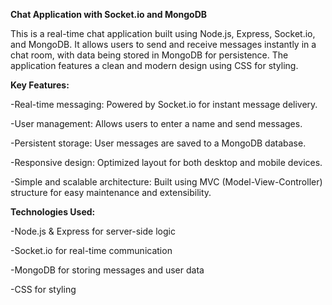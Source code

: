 **Chat Application with Socket.io and MongoDB**

This is a real-time chat application built using Node.js, Express, Socket.io, and MongoDB. It allows users to send and receive messages instantly in a chat room, with data being stored in MongoDB for persistence. The application features a clean and modern design using CSS for styling.

**Key Features:**

-Real-time messaging: Powered by Socket.io for instant message delivery.

-User management: Allows users to enter a name and send messages.

-Persistent storage: User messages are saved to a MongoDB database.

-Responsive design: Optimized layout for both desktop and mobile devices.

-Simple and scalable architecture: Built using MVC (Model-View-Controller) structure for easy maintenance and extensibility.

**Technologies Used:**

-Node.js & Express for server-side logic

-Socket.io for real-time communication

-MongoDB for storing messages and user data

-CSS for styling

